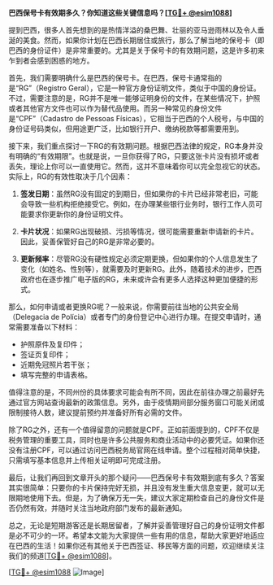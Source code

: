 **巴西保号卡有效期多久？你知道这些关键信息吗？[[TG💪+ @esim1088](https://t.me/s/esim1088)]**

提到巴西，很多人首先想到的是热情洋溢的桑巴舞、壮丽的亚马逊雨林以及令人垂涎的美食。然而，如果你计划在巴西长期居住或旅行，那么了解当地的保号卡（即巴西的身份证件）是非常重要的。尤其是关于保号卡的有效期问题，这是许多初来乍到者会感到困惑的地方。

首先，我们需要明确什么是巴西的保号卡。在巴西，保号卡通常指的是“RG”（Registro Geral），它是一种官方身份证明文件，类似于中国的身份证。不过，需要注意的是，RG并不是唯一能够证明身份的文件，在某些情况下，护照或者其他官方文件也可以作为替代品使用。而另一种常见的身份文件是“CPF”（Cadastro de Pessoas Físicas），它相当于巴西的个人税号，与中国的身份证号码类似，但用途更广泛，比如银行开户、缴纳税款等都需要用到。

接下来，我们重点探讨一下RG的有效期问题。根据巴西法律的规定，RG本身并没有明确的“有效期限”。也就是说，一旦你获得了RG，只要这张卡片没有损坏或者丢失，理论上你可以一直使用它。然而，这并不意味着你可以完全忽视它的状态。实际上，RG的有效性取决于几个因素：

1. **签发日期**：虽然RG没有固定的到期日，但如果你的卡片已经非常老旧，可能会导致一些机构拒绝接受它。例如，在办理某些银行业务时，银行工作人员可能要求你更新你的身份证明文件。

2. **卡片状况**：如果RG出现破损、污损等情况，很可能需要重新申请新的卡片。因此，妥善保管好自己的RG是非常必要的。

3. **更新频率**：尽管RG没有硬性规定必须定期更换，但如果你的个人信息发生了变化（如姓名、性别等），就需要及时更新RG。此外，随着技术的进步，巴西政府也在逐步推广电子版的RG，未来或许会有更多人选择这种更加便捷的形式。

那么，如何申请或者更换RG呢？一般来说，你需要前往当地的公共安全局（Delegacia de Polícia）或者专门的身份登记中心进行办理。在提交申请时，通常需要准备以下材料：
- 护照原件及复印件；
- 签证页复印件；
- 近期免冠照片若干张；
- 填写完整的申请表格。

值得注意的是，不同州份的具体要求可能会有所不同，因此在前往办理之前最好先通过官方网站查询最新的政策信息。另外，由于疫情期间部分服务窗口可能关闭或限制接待人数，建议提前预约并准备好所有必需的文件。

除了RG之外，还有一个值得留意的问题就是CPF。正如前面提到的，CPF不仅是税务管理的重要工具，同时也是许多公共服务和商业活动中的必要凭证。如果你还没有注册CPF，可以通过访问巴西税务局官网在线申请。整个过程相对简单快捷，只需填写基本信息并上传相关证明即可完成注册。

最后，让我们再回到文章开头的那个疑问——巴西保号卡有效期到底有多久？答案其实很简单：只要你的卡片保持完好无损，并且没有发生重大信息变更，就可以无限期地使用下去。但是，为了确保万无一失，建议大家定期检查自己的身份文件是否仍然有效，并随时关注当地政府部门发布的最新通知。

总之，无论是短期游客还是长期居留者，了解并妥善管理好自己的身份证明文件都是必不可少的一环。希望本文能为大家提供一些有用的信息，帮助大家更好地适应在巴西的生活！如果你还有其他关于巴西签证、移民等方面的问题，欢迎继续关注我们的频道[[TG💪+ @esim1088](https://t.me/s/esim1088)]。

[[TG💪+ @esim1088](https://t.me/s/esim1088) ![Image](https://i.postimg.cc/4NQfJmqS/Snipaste-2025-05-13-00-14-12.png)]